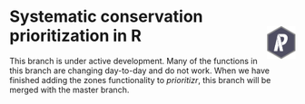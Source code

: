 
<!--- README.md is generated from README.Rmd. Please edit that file -->
Systematic conservation prioritization in R <img src="man/figures/logo.png" align="right" width=10% />
======================================================================================================

This branch is under active development. Many of the functions in this branch are changing day-to-day and do not work. When we have finished adding the zones functionality to _prioritizr_, this branch will be merged with the master branch.
